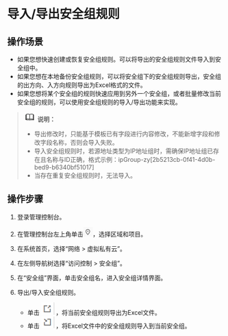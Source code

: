 # 导入/导出安全组规则<a name="vpc_SecurityGroup_0007"></a>

## 操作场景<a name="sb919f19c991141d79a2deb79cec11a15"></a>

-   如果您想快速创建或恢复安全组规则。可以将导出的安全组规则文件导入到安全组中。
-   如果您想在本地备份安全组规则，可以将安全组下的安全组规则导出，安全组的出方向、入方向规则导出为Excel格式的文件。
-   如果您想将某个安全组的规则快速应用到另外一个安全组，或者批量修改当前安全组的规则，可以使用安全组规则的导入/导出功能来实现。

>![](public_sys-resources/icon-note.gif) **说明：** 
>-   导出修改时，只能基于模板已有字段进行内容修改，不能新增字段和修改字段名称，否则会导入失败。
>-   导入安全组规则时，若源地址类型为IP地址组时，需确保IP地址组已存在且名称与ID正确，格式示例：ipGroup-zy\[2b5213cb-0f41-4d0b-bed9-b6340bf51017\]
>-   当存在重复安全组规则时，无法导入。

## 操作步骤<a name="s11af639d48c249b7931632bf078259f9"></a>

1.  登录管理控制台。

1.  在管理控制台左上角单击![](figures/icon-region.png)，选择区域和项目。
2.  在系统首页，选择“网络 \> 虚拟私有云”。
3.  在左侧导航树选择“访问控制 \> 安全组”。
4.  在“安全组”界面，单击安全组名，进入安全组详情界面。
5.  导出/导入安全组规则。
    -   单击  ![](figures/icon-export-1.png)  ，将当前安全组规则导出为Excel文件。
    -   单击  ![](figures/icon-import.png)  ，将Excel文件中的安全组规则导入到当前安全组。


